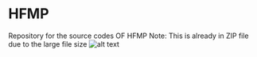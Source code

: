 # HFMP
Repository for the source codes OF HFMP
Note: This is already in ZIP file due to the large file size
![alt text](http://1.bp.blogspot.com/-7O-RkMfi9rs/WBbzu00RCdI/AAAAAAAAiV0/pk-FZKsWs0ASf27XnGso5C7plAg1jpKRgCK4B/s1600/14702347_1311746275523283_3731289124987580186_n.jpg)
